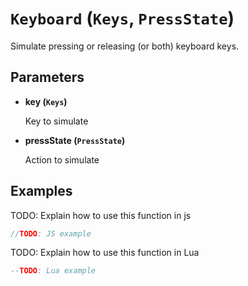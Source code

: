 # `Keyboard` (`Keys`, `PressState`)


Simulate pressing or releasing (or both) keyboard keys.


## Parameters

* **key (`Keys`)** 

	Key to simulate

* **pressState (`PressState`)** 

	Action to simulate


## Examples

TODO: Explain how to use this function in js

```js
//TODO: JS example
```

TODO: Explain how to use this function in Lua

```lua
--TODO: Lua example
```